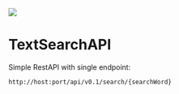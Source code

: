 <a href="https://codeclimate.com/github/Shelestov7/TextSearchAPI/maintainability"><img src="https://api.codeclimate.com/v1/badges/cf072260977d5e8bb9be/maintainability" /></a>

# TextSearchAPI

Simple RestAPI with single endpoint:

`http://host:port/api/v0.1/search/{searchWord}`
